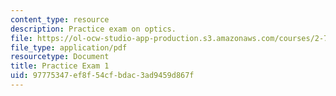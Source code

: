 ```yaml
---
content_type: resource
description: Practice exam on optics.
file: https://ol-ocw-studio-app-production.s3.amazonaws.com/courses/2-71-optics-spring-2009/97775347ef8f54cfbdac3ad9459d867f_MIT2_71S09_practice1.pdf
file_type: application/pdf
resourcetype: Document
title: Practice Exam 1
uid: 97775347-ef8f-54cf-bdac-3ad9459d867f
---
```

